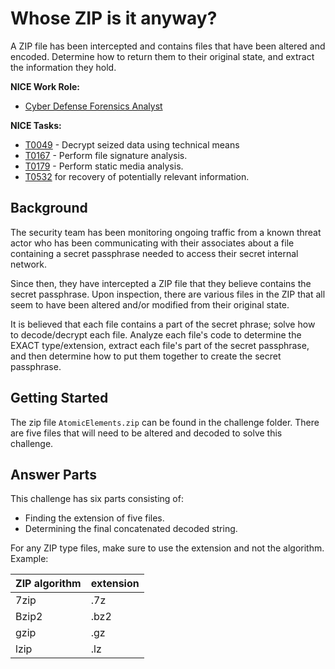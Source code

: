 
# Whose ZIP is it anyway?

A ZIP file has been intercepted and contains files that have been altered and encoded. Determine how to return them to their original state, and extract the information they hold.


**NICE Work Role:** 

  - [Cyber Defense Forensics Analyst](https://niccs.cisa.gov/workforce-development/nice-framework)

**NICE Tasks:**

  - [T0049](https://niccs.cisa.gov/workforce-development/nice-framework) - Decrypt seized data using technical means
  - [T0167](https://niccs.cisa.gov/workforce-development/nice-framework) - Perform file signature analysis.
  - [T0179](https://niccs.cisa.gov/workforce-development/nice-framework) - Perform static media analysis.
  - [T0532](https://niccs.cisa.gov/workforce-development/nice-framework) for recovery of potentially relevant information.

## Background

The security team has been monitoring ongoing traffic from a known threat actor who has been communicating with their associates about a file containing a secret passphrase needed to access their secret internal network.

Since then, they have intercepted a ZIP file that they believe contains the secret passphrase. Upon inspection, there are various files in the ZIP that all seem to have been altered and/or modified from their original state.

It is believed that each file contains a part of the secret phrase; solve how to decode/decrypt each file. Analyze each file's code to determine the EXACT type/extension, extract each file's part of the secret passphrase, and then determine how to put them together to create the secret passphrase.

## Getting Started

The zip file `AtomicElements.zip` can be found in the challenge folder. There are five files that will need to be altered and decoded to solve this challenge.

## Answer Parts
This challenge has six parts consisting of:

- Finding the extension of five files.
- Determining the final concatenated decoded string.

For any ZIP type files, make sure to use the extension and not the algorithm. Example:

| ZIP algorithm| extension|
|-------------|----------|
| 7zip | .7z|
|Bzip2 | .bz2|
| gzip | .gz |
| lzip | .lz |

